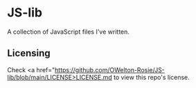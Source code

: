 # JS-lib
A collection of JavaScript files I've written.

## Licensing
Check <a href="https://github.com/OWelton-Rosie/JS-lib/blob/main/LICENSE>LICENSE.md</a> to view this repo's license.

